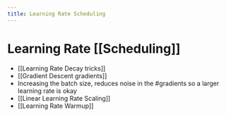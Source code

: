 ```yaml
---
title: Learning Rate Scheduling
---
```


# Learning Rate [[Scheduling]]
- [[Learning Rate Decay tricks]]
- [[Gradient Descent gradients]]
- Increasing the batch size, reduces noise in the #gradients so a larger learning rate is okay
- [[Linear Learning Rate Scaling]]
- [[Learning Rate Warmup]]














































































